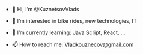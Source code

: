 - 👋 Hi, I’m @KuznetsovVlads
- 👀 I’m interested in bike rides, new technologies, IT
- 🌱 I’m currently learning: Java Script, React, ...

- 📫 How to reach me: Vladkouznecov@gmail.com

<!---
KuznetsovVlads/KuznetsovVlads is a ✨ special ✨ repository because its `README.md` (this file) appears on your GitHub profile.
You can click the Preview link to take a look at your changes.
--->
